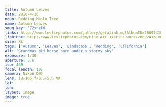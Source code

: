```yaml
---
title: Autumn Leaves
date: 2010-4-16
noun: Redding Maple Tree
name: Autumn Leaves
smug_key: '72snz4W'
links: http://www.lesliephotos.com/gallery/getalink.mg?AlbumID=28892418&AlbumKey=vGKDCF&ImageID=2454836504&ImageKey=72snz4W&how=forum&Page=1
lightbox: http://www.lesliephotos.com/Fine-Art-1/erics-work/28892418_vGKDCF#!i=2454836504&k=72snz4W&lb=1&s=A
size: XL
tags: ['Autumn', 'Leaves', 'Landscape', 'Redding', 'California']
alt: 'Grandmas old horse barn under a stormy sky'
exposure: 1/30
aperture: 5.6
iso: 400
focal_length: 105
camera: Nikon D90
lens: 18-105 f/3.5-5.6 VR
lat: 
lon: 
layout: image
image: true
---
```

